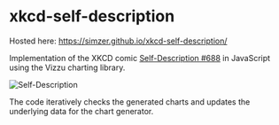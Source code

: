 # xkcd-self-description

Hosted here: https://simzer.github.io/xkcd-self-description/

Implementation of the XKCD comic [Self-Description #688](https://xkcd.com/688/)
in JavaScript using the Vizzu charting library.

![Self-Description](https://imgs.xkcd.com/comics/self_description.png)

The code iteratively checks the generated charts and updates the underlying data
for the chart generator. 
